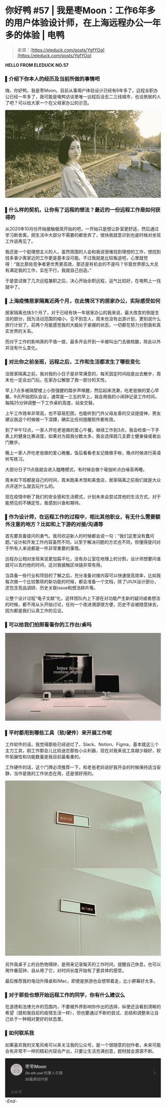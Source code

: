 <!--yml
category: 访谈
date: 2022-06-28 10:37:04
-->

# 你好鸭 #57 | 我是枣Moon：工作6年多的用户体验设计师，在上海远程办公一年多的体验 | 电鸭

> 来源：[https://eleduck.com/posts/YgfYOq](https://eleduck.com/posts/YgfYOq)

**HELLO FROM ELEDUCK**
**NO.57**

### ▌介绍下你本人的经历及当前所做的事情吧

嗨，你好鸭，我是枣Moon。目前从事用户体验设计已经有6年多了，远程全职办公已经一年多了，我可能是电鸭访谈里唯一远程后没去二三线城市，也没旅居的人了吧？可以给大家一个在父母家办公的示范。

[![](img/05385ff2973e5bf08781bd82b17efc6c.png)](https://duckfiles.oss-cn-qingdao.aliyuncs.com/eleduck/image/d7efad40-4be1-4db8-b7fd-91f9d760f22e.jpeg)

### ▌什么样的契机，让你有了远程的想法？最近的一份远程工作是如何获得的

从2020年10月份开始接触极简开始的吧，一开始只是想让卧室更舒适，然后通过学习断舍离，把生活中大部分不需要的都舍弃了，很快我就意识到也是时候对坐班工作说再见了。

我还是一个挺理想主义的人，虽然周围的人会和我说很难找到理想的工作，想找到钱多事少离家近的工作更是基本没可能。不过我就是比较叛逆吧，心里就觉得：“我比那些竞争者更优秀更高效，那还是有机会的不是吗？毕竟世界那么大总有满足我的工作，实在不行，我就自己创造。”

于是尝试做了几次远程兼职之后，决心开始全职远程，运气比较好，在电鸭上一找就中了。

### ▌上海疫情居家隔离近两个月，在此情况下的居家办公，实际感受如何

居家隔离也快3个月了，对于已经有快一年居家办公的我来说，最大改变的倒是生活的部分，因为活动范围的缩小，见不到恋人，周末也没有出游计划，更别说什么旅行计划了。前两个月能感觉我的大脑处于紧绷的状态，一切都在努力分割我和真实世界的关系。

而对于工作的影响真的不值一提，最多开会开到一半被叫出门去做核酸，除此以外并没有什么变化。

### ▌对比你之前坐班，远程之后，工作和生活都发生了哪些变化

没居家隔离之前，我对我的小日子是非常满意的，每天固定时间段是出去散步，周末也一定会出门玩，在家办公解放了我一部分的天性。

早上7点多被隔壁楼上小孩强健的踏步声唤醒，然后起床洗漱，吃老爸做的爱心早餐。9点开始团队会议，通常是一三五的早上，我会用我的小闹钟记录工作时间，每隔25分钟调整一下工作桌的高度，站坐交替。

上午工作效率非常高，也不容易犯困，也能听到门外父母友善的交谈提提神，男友建议我这个时候做一下深蹲，确实比任何提醒软件都有效。

到了中午12点，一家人开吃老爸做的爱心午餐。继续工作到3点，我会检查一下手表上的健身比赛进度，如果对方超我分数太多，我会选择跳几支爵士健身操或者出门散步。

晚上一家人开吃老爸做的爱心晚餐。饭后看看老友记做做手帐，晚点时候进行英语听写练习。

大部分日子11点我就会进入瞌睡模式，有时候会做个瑜伽听点白噪音再睡。

周末和下班都是自己的时间，周末跑美术馆和美食店，居家隔离之前我们就是大众点评送什么就去玩什么的。

现在疫情中断了我们的安全感和生活模式，计划未来会尝试其他的生活方式，对于能预见的不确定性，我感到兴奋和期待。

### ▌作为设计师，在远程工作的过程中，相比其他职业，有无什么需要额外注意的地方？比如和上下游的对接/沟通等

首先要具备提问的勇气。我司欢迎新人的时候都会说一句：“我们这里没有蠢问题。”设计和开发工作内容虽然不同，以至于解决问题的方式也不同，但懂得提问对于所有人来说都是一件非常重要的事情。

远程办公相对坐班来说更加扁平化，没有办公室在地理上的分割，设计师想要问谁就可以去约他的时间，这对我接触区块链非常有用。

当具备一些行业和项目的了解之后，充分准备对接内容可以快速提高效率，比如我每次做一个比较繁琐的新功能的时候，都会准备一个文档，除了UIUX设计部分，还包含竞品调研、历史关联issue和想法碎片等。

让整个设计过程“电子文献”化，这样团队内上下游在对功能产生新的疑问或者想法的时候，都不用从头开始讨论，任何一个改进溯源很方便，历史不会被随意抹去，因为都是我们认真工作的见证。

### ▌可以给我们拍照看看你的工作台/桌吗

[![](img/5194921a5fdcc592a758a3be5d4681d5.png)](https://duckfiles.oss-cn-qingdao.aliyuncs.com/eleduck/image/ff3ca8c0-b4f6-47a6-90a1-fa3c95afc756.jpeg)

### ▌平时都用到哪些工具（软/硬件）来开展工作呢

工作软件的话，我觉得那些已经说烂了，Slack、Notion、Figma，基本就这三个主力工具，刚工作那会儿比较迷恋那些小众利器，现在对我来说工具越少越好，软件拓展性和功能数量是我目前最看重的。

工作硬件的话，这个门牌必须推荐一下，和老爸老妈说好我开会的时候保持适当安静，当作是我的工作状态在用，还是很好用的。

[![](img/7ae67572d81ccb58b887ec146c82093c.png)](https://duckfiles.oss-cn-qingdao.aliyuncs.com/eleduck/image/b8775dea-58f7-4b3e-94dc-a02e67c37c5b.png)

另外我桌子上的白色物理钟，是用来记录每天的工作时间，提醒自己休息，也可以用作番茄钟，自从用了它，对时间长度开始有了更具体的感受。

最后推荐我的电动升降桌和iMac，即使是旅游也会想带着走，比小屏幕好太多。

### ▌对于那些也想开始远程工作的同学，你有什么建议么

在道德和法律允许的范围内，不要被外界影响你作出的选择，纵使还没看到清晰的希望（就和我目前的疫情生活一样），但也要通过不断的尝试、总结和调整来让自己处于一种相对更好的状态里。

### ▌如何联系我

如果喜欢我的文笔风格可以来关注我的公众号，是一个很随意的创作者，未来可能会有非常不一样的精彩内容会产出，只要让生活充满创意，题材就会源源不断。

[![](img/3f2ff69d45d7bcbda770d7a1c1103b1b.png)](https://duckfiles.oss-cn-qingdao.aliyuncs.com/eleduck/image/1ed557ed-8578-410c-a94b-85beddecd554.png)
*-End-*